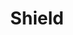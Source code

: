 ---
title: "Shield"
permalink: /spells/shield/
tags:
  - Spell
  - 1st Level
  - Abjuration
available_for:
  - Sorcerer
  - Wizard
level: "1st Level"
school: "Abjuration"
comp:
  - V
  - S
duration: "1 Round"
cast_time: "1 Reaction"
description: |
  An invisible barrier of magical force appears and protects you. Until the start of your next turn, you have a +5 bonus to AC, including against the triggering attack, and you take no damage from magic missile.
excerpt: "An invisible barrier of magical force appears and protects you."
source: "Basic Rules"
---